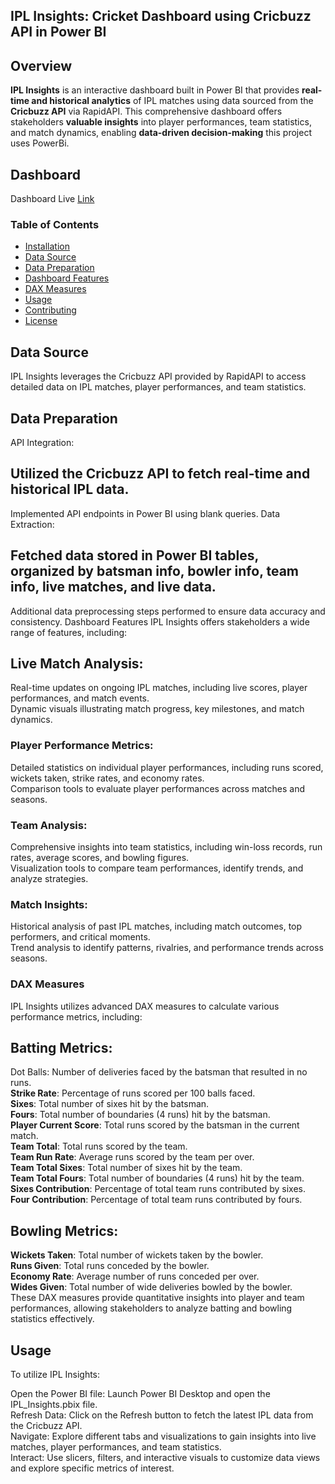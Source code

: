 ## IPL Insights: Cricket Dashboard using Cricbuzz API in Power BI

## Overview
**IPL Insights** is an interactive dashboard built in Power BI that provides **real-time and historical analytics** of IPL matches using data sourced from the **Cricbuzz API** via RapidAPI. This comprehensive dashboard offers stakeholders **valuable insights** into player performances, team statistics, and match dynamics, enabling **data-driven decision-making** this project uses PowerBi.

## Dashboard
Dashboard Live [Link](https://app.powerbi.com/groups/me/reports/10bfac0f-e3a0-4490-8bff-f9a286d81638/ReportSection?experience=power-bi)

### Table of Contents
- [Installation](#installation)
- [Data Source](#data-source)
- [Data Preparation](#data-preparation)
- [Dashboard Features](#dashboard-features)
- [DAX Measures](#dax-measures)
- [Usage](#usage)
- [Contributing](#contributing)
- [License](#license)

## Data Source
IPL Insights leverages the Cricbuzz API provided by RapidAPI to access detailed data on IPL matches, player performances, and team statistics.

## Data Preparation
API Integration:

## Utilized the Cricbuzz API to fetch real-time and historical IPL data.
Implemented API endpoints in Power BI using blank queries.
Data Extraction:

## Fetched data stored in Power BI tables, organized by batsman info, bowler info, team info, live matches, and live data.
Additional data preprocessing steps performed to ensure data accuracy and consistency.
Dashboard Features
IPL Insights offers stakeholders a wide range of features, including:

## Live Match Analysis:
Real-time updates on ongoing IPL matches, including live scores, player performances, and match events.<br>
Dynamic visuals illustrating match progress, key milestones, and match dynamics.<br>
### Player Performance Metrics:
Detailed statistics on individual player performances, including runs scored, wickets taken, strike rates, and economy rates.<br>
Comparison tools to evaluate player performances across matches and seasons.<br>
### Team Analysis:
Comprehensive insights into team statistics, including win-loss records, run rates, average scores, and bowling figures.<br>
Visualization tools to compare team performances, identify trends, and analyze strategies.<br>
### Match Insights:
Historical analysis of past IPL matches, including match outcomes, top performers, and critical moments.<br>
Trend analysis to identify patterns, rivalries, and performance trends across seasons.<br>
### DAX Measures
IPL Insights utilizes advanced DAX measures to calculate various performance metrics, including:

## Batting Metrics:
Dot Balls: Number of deliveries faced by the batsman that resulted in no runs.<br>
<b>Strike Rate</b>: Percentage of runs scored per 100 balls faced.<br>
<b>Sixes</b>: Total number of sixes hit by the batsman.<br>
<b>Fours</b>: Total number of boundaries (4 runs) hit by the batsman.<br>
<b>Player Current Score</b>: Total runs scored by the batsman in the current match.<br>
<b>Team Total</b>: Total runs scored by the team.<br>
<b>Team Run Rate</b>: Average runs scored by the team per over.<br>
<b>Team Total Sixes</b>: Total number of sixes hit by the team.<br>
<b>Team Total Fours</b>: Total number of boundaries (4 runs) hit by the team.<br>
<b>Sixes Contribution</b>: Percentage of total team runs contributed by sixes.<br>
<b>Four Contribution</b>: Percentage of total team runs contributed by fours.<br>

## Bowling Metrics:
<b>Wickets Taken</b>: Total number of wickets taken by the bowler.<br>
<b>Runs Given</b>: Total runs conceded by the bowler.<br>
<b>Economy Rate</b>: Average number of runs conceded per over.<br>
<b>Wides Given</b>: Total number of wide deliveries bowled by the bowler.<br>
These DAX measures provide quantitative insights into player and team performances, allowing stakeholders to analyze batting and bowling statistics effectively.<br>

## Usage
To utilize IPL Insights:

Open the Power BI file: Launch Power BI Desktop and open the IPL_Insights.pbix file.<br>
Refresh Data: Click on the Refresh button to fetch the latest IPL data from the Cricbuzz API.<br>
Navigate: Explore different tabs and visualizations to gain insights into live matches, player performances, and team statistics.<br>
Interact: Use slicers, filters, and interactive visuals to customize data views and explore specific metrics of interest.
